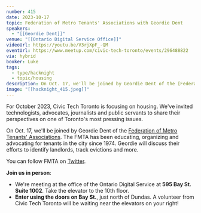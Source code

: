 ```yaml
---
number: 415
date: 2023-10-17
topic: Federation of Metro Tenants' Associations with Geordie Dent
speakers:
  - "[[Geordie Dent]]"
venue: "[[Ontario Digital Service Office]]"
videoUrl: https://youtu.be/V3rjXpF_-QM
eventUrl: https://www.meetup.com/civic-tech-toronto/events/296488822
via: hybrid
booker: Luke
tags:
  - type/hacknight
  - topic/housing
description: On Oct. 17, we'll be joined by Geordie Dent of the [Federation of Metro Tenants' Associations](https://www.torontotenants.org/). The FMTA has been educating, organizing and advocating for tenants in the city since 1974. Geordie will discuss their efforts to identify landlords, track evictions and more. You can follow FMTA on [Twitter](https://twitter.com/TorontoTenants).
image: "[[hacknight_415.jpeg]]"
---
```

For October 2023, Civic Tech Toronto is focusing on housing. We've invited technologists, advocates, journalists and public servants to share their perspectives on one of Toronto's most pressing issues.

On Oct. 17, we'll be joined by Geordie Dent of the [Federation of Metro Tenants' Associations](https://www.torontotenants.org/). The FMTA has been educating, organizing and advocating for tenants in the city since 1974. Geordie will discuss their efforts to identify landlords, track evictions and more.

You can follow FMTA on [Twitter](https://twitter.com/TorontoTenants).

**Join us in person**:

* We're meeting at the office of the Ontario Digital Service at **595 Bay St. Suite 1002**. Take the elevator to the 10th floor.
* **Enter using the doors on Bay St.**, just north of Dundas. A volunteer from Civic Tech Toronto will be waiting near the elevators on your right!
